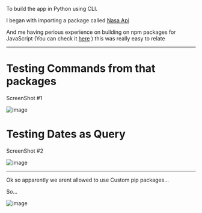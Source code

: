 To build the app in Python using CLI.


I began with importing a package called [Nasa Api](https://pypi.org/project/python-nasa-api/)

And me having perious experience on building on npm packages for JavaScript (You can check it [here](https://www.npmjs.com/~stuntstorm) )
this was really easy to relate

--------------------------------------------------------------------
# Testing Commands from that packages

ScreenShot #1

![image](https://user-images.githubusercontent.com/56226566/138593614-3a138b55-c105-4c05-9a96-124d0fa49ccf.png)

# Testing Dates as Query

ScreenShot #2

![image](https://user-images.githubusercontent.com/56226566/138594215-63f8ac35-6570-430f-b9b4-085fa7513bad.png)

--------------------------------------------------------------------

Ok so apparently we arent allowed to use Custom pip packages...

So...

![image](https://user-images.githubusercontent.com/56226566/138602535-8286d505-6a1a-4888-946d-a18e66fdef5e.png)

